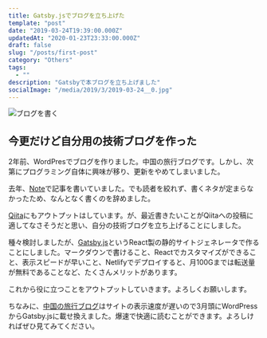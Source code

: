 ```yaml
---
title: Gatsby.jsでブログを立ち上げた
template: "post"
date: "2019-03-24T19:39:00.000Z"
updatedAt: "2020-01-23T23:33:00.000Z"
draft: false
slug: "/posts/first-post"
category: "Others"
tags:
  - ""
description: "Gatsbyで本ブログを立ち上げました"
socialImage: "/media/2019/3/2019-03-24__0.jpg"
---
```


![ブログを書く](/media/writing-with-pc.jpg)

## 今更だけど自分用の技術ブログを作った
2年前、WordPresでブログを作りました。中国の旅行ブログです。しかし、次第にプログラミング自体に興味が移り、更新をやめてしまいました。

去年、[Note](https://note.mu/panda_programm)で記事を書いていました。でも読者を絞れず、書くネタが定まらなかったため、なんとなく書くのを辞めました。

[Qiita](https://qiita.com/Panda_Program)にもアウトプットはしています。が、最近書きたいことがQiitaへの投稿に適してなさそうだと思い、自分の技術ブログを立ち上げることにしました。

種々検討しましたが、[Gatsby.js](https://www.gatsbyjs.org/)というReact製の静的サイトジェネレータで作ることにしました。マークダウンで書けること、Reactでカスタマイズができること、表示スピードが早いこと、Netlifyでデプロイすると、月100Gまでは転送量が無料であることなど、たくさんメリットがあります。

これから役に立つことをアウトプットしていきます。よろしくお願いします。

ちなみに、[中国の旅行ブログ](http://ccculture.net/)はサイトの表示速度が遅いので3月頭にWordPressからGatsby.jsに載せ換えました。爆速で快適に読むことができます。よろしければぜひ見てみてください。
